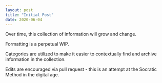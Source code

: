 ```yaml
---
layout: post
title: "Initial Post"
date: 2020-06-04
---
```


Over time, this collection of information will grow and change.

Formatting is a perpetual WIP.

Categories are utilized to make it easier to contextually find and archive information in the collection.

Edits are encouraged via pull request - this is an attempt at the Socratic Method in the digital age.
